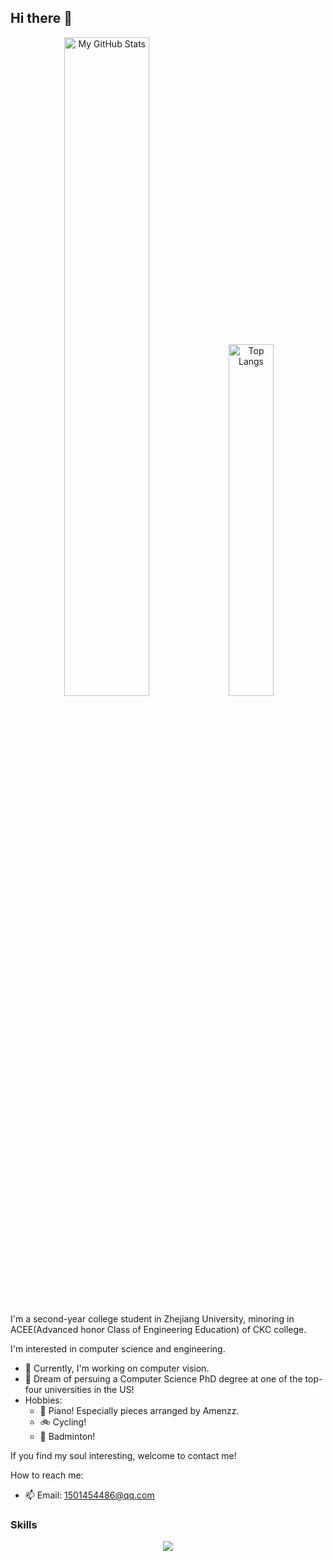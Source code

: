 ## Hi there 👋

<p align="center">
  <img src="https://github-readme-stats.vercel.app/api?username=mindorigin150&show_icons=true&theme=default" alt="My GitHub Stats" width="52%"/>
  <img src="https://github-readme-stats.vercel.app/api/top-langs/?username=mindorigin150&layout=compact&theme=default" alt="Top Langs" width="38%"/>
</p>

I'm a second-year college student in Zhejiang University, minoring in ACEE(Advanced honor Class of Engineering Education) of CKC college.

I'm interested in computer science and engineering.

- 🔭 Currently, I'm working on computer vision.
- 🌱 Dream of persuing a Computer Science PhD degree at one of the top-four universities in the US!
- Hobbies:
  - 🎹 Piano! Especially pieces arranged by Amenzz.
  - 🚲 Cycling!
  - 🏸 Badminton!

If you find my soul interesting, welcome to contact me!

How to reach me:
- 📫 Email: 1501454486@qq.com

### Skills
<p align="center">
  <a href="https://skillicons.dev">
    <img src="https://skillicons.dev/icons?i=c,cpp,py,pytorch,linux,latex,md,vim,docker,git,github" />
  </a>
</p>

<!--
**1501454486/1501454486** is a ✨ _special_ ✨ repository because its `README.md` (this file) appears on your GitHub profile.

Here are some ideas to get you started:

- 🔭 I’m currently working on ...
- 🌱 I’m currently learning ...
- 👯 I’m looking to collaborate on ...
- 🤔 I’m looking for help with ...
- 💬 Ask me about ...
- 📫 How to reach me: ...
- 😄 Pronouns: ...
- ⚡ Fun fact: ...
-->
